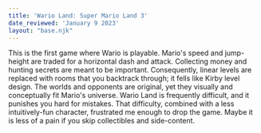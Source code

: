 ```yaml
---
title: 'Wario Land: Super Mario Land 3'
date_reviewed: 'January 9 2023'
layout: "base.njk"
---
```


This is the first game where Wario is playable. Mario's speed and jump-height are traded for a horizontal dash and attack. Collecting money and hunting secrets are meant to be important. Consequently, linear levels are replaced with rooms that you backtrack through; it fells like Kirby level design. The worlds and opponents are original, yet they visually and conceptually fit Mario's universe.
Wario Land is frequently difficult, and it punishes you hard for mistakes. That difficulty, combined with a less intuitively-fun character, frustrated me enough to drop the game. Maybe it is less of a pain if you skip collectibles and side-content.